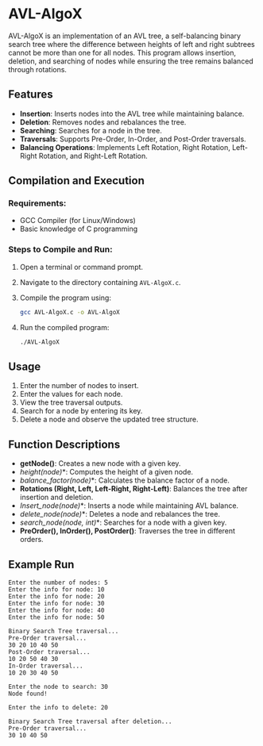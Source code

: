 # AVL-AlgoX

AVL-AlgoX is an implementation of an AVL tree, a self-balancing binary search tree where the difference between heights of left and right subtrees cannot be more than one for all nodes. This program allows insertion, deletion, and searching of nodes while ensuring the tree remains balanced through rotations.

## Features

- **Insertion**: Inserts nodes into the AVL tree while maintaining balance.
- **Deletion**: Removes nodes and rebalances the tree.
- **Searching**: Searches for a node in the tree.
- **Traversals**: Supports Pre-Order, In-Order, and Post-Order traversals.
- **Balancing Operations**: Implements Left Rotation, Right Rotation, Left-Right Rotation, and Right-Left Rotation.

## Compilation and Execution

### Requirements:
- GCC Compiler (for Linux/Windows)
- Basic knowledge of C programming

### Steps to Compile and Run:
1. Open a terminal or command prompt.
   
2. Navigate to the directory containing `AVL-AlgoX.c`.
   
3. Compile the program using:
   ```sh
   gcc AVL-AlgoX.c -o AVL-AlgoX
   ```
   
4. Run the compiled program:
   ```sh
   ./AVL-AlgoX
   ```

## Usage

1. Enter the number of nodes to insert.
2. Enter the values for each node.
3. View the tree traversal outputs.
4. Search for a node by entering its key.
5. Delete a node and observe the updated tree structure.

## Function Descriptions

- **getNode()**: Creates a new node with a given key.
- **height(node*)**: Computes the height of a given node.
- **balance_factor(node*)**: Calculates the balance factor of a node.
- **Rotations (Right, Left, Left-Right, Right-Left)**: Balances the tree after insertion and deletion.
- **Insert_node(node*)**: Inserts a node while maintaining AVL balance.
- **delete_node(node*)**: Deletes a node and rebalances the tree.
- **search_node(node*, int)**: Searches for a node with a given key.
- **PreOrder(), InOrder(), PostOrder()**: Traverses the tree in different orders.

## Example Run

```
Enter the number of nodes: 5
Enter the info for node: 10
Enter the info for node: 20
Enter the info for node: 30
Enter the info for node: 40
Enter the info for node: 50

Binary Search Tree traversal...
Pre-Order traversal...
30 20 10 40 50
Post-Order traversal...
10 20 50 40 30
In-Order traversal...
10 20 30 40 50

Enter the node to search: 30
Node found!

Enter the info to delete: 20

Binary Search Tree traversal after deletion...
Pre-Order traversal...
30 10 40 50
```
